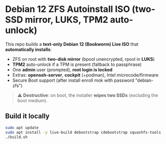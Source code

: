 # Debian 12 ZFS Autoinstall ISO (two-SSD mirror, LUKS, TPM2 auto-unlock)

This repo builds a **text-only Debian 12 (Bookworm) Live ISO** that **automatically installs**:
- ZFS on root with **two-disk mirror** (bpool unencrypted, rpool in **LUKS**)
- **TPM2** auto-unlock if a TPM is present (fallback to passphrase)
- One **admin** user (prompted), **root login is locked**
- Extras: **openssh-server**, **cockpit** (+podman), Intel microcode/firmware
- Secure Boot support (after install enroll mok with password "debian-zfs")

> ⚠️ **Destructive**: on boot, the installer **wipes two SSDs** (excluding the boot medium).

## Build it locally

```bash
sudo apt update
sudo apt install -y live-build debootstrap cdebootstrap squashfs-tools xorriso syslinux-common dosfstools
./build.sh
